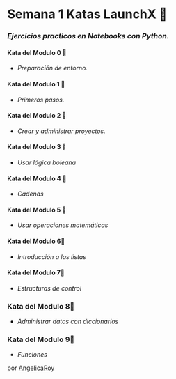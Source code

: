# Semana 1 Katas LaunchX 🚀

### _Ejercicios practicos en Notebooks con Python._

#### Kata del Modulo 0 :star2:
- _Preparación de entorno._

#### Kata del Modulo 1 :star2:
- _Primeros pasos._

#### Kata del Modulo 2 :star2:
- _Crear y administrar proyectos._

#### Kata del Modulo 3 :star2:
- _Usar lógica boleana_

#### Kata del Modulo 4 :star2:
- _Cadenas_

#### Kata del Modulo 5 :star2:
- _Usar operaciones matemáticas_

#### Kata del Modulo 6:star2:
- _Introducción a las listas_

#### Kata del Modulo 7:star2:
- _Estructuras de control_

### Kata del Modulo 8:star2:
- _Administrar datos con diccionarios_

### Kata del Modulo 9:star2:
- _Funciones_

por [AngelicaRoy](https://github.com/AngelicaRoy) 

